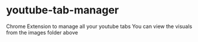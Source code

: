 # youtube-tab-manager
Chrome Extension to manage all your youtube tabs
You can view the visuals from the images folder above 

